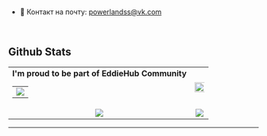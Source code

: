 <!-- ### Hi there 😄   -->

<br/>  


- 📧 Контакт на почту: powerlandss@vk.com
  

<br/>  


<!-- ### Connect with me:

[<img align="left" alt="shruti801 | LinkedIn" width="35px" src="https://github.com/edent/SuperTinyIcons/blob/master/images/svg/linkedin.svg" />](https://www.linkedin.com/in/shruti-gupta-bb96701a8/)
[<img align="left" alt="shruti8301 | Instagram" width="35px" src="https://github.com/edent/SuperTinyIcons/blob/master/images/svg/instagram.svg" />](https://www.instagram.com/shrutiiii_guptaaa/)
[<img align="left" alt="shruti8301| Gmail" width="35px" src="https://github.com/edent/SuperTinyIcons/blob/master/images/svg/gmail.svg" />](mailto:shruti8301@gmail.com)
[<img align="left" alt="shruti8301 | hackerrank" width="35px" src="https://cdn.jsdelivr.net/npm/simple-icons@v3/icons/hackerrank.svg" />](https://www.hackerrank.com/shruti_8301)
[<img align="left" alt="shruti8301 | Medium" width="35px" src="https://github.com/edent/SuperTinyIcons/blob/master/images/svg/medium.svg" />](https://medium.com/@shruti8301)
<br/> -->


<!-- ## Connect with me   -->
<!-- <div align="center">
<a href="" target="_blank">
<img src=https://img.shields.io/badge/dev.to-%2308090A.svg?&style=for-the-badge&logo=dev.to&logoColor=white alt=devto style="margin-bottom: 5px;" />
</a>
<a href="https://www.linkedin.com/in/bryson-m-59250b1b5/" target="_blank">
<img src=https://img.shields.io/badge/linkedin-%231E77B5.svg?&style=for-the-badge&logo=linkedin&logoColor=white alt=linkedin style="margin-bottom: 5px;" />
</a>
<a href="https://codepen.io/Bryson99/pens/public" target="_blank">
<img src=https://img.shields.io/badge/codepen-%23131417.svg?&style=for-the-badge&logo=codepen&logoColor=white alt=codepen style="margin-bottom: 5px;" />
</a>
<a href="https://dribbble.com/Bryson_M" target="_blank">
<img src=https://img.shields.io/badge/dribbble-%23E45285.svg?&style=for-the-badge&logo=dribbble&logoColor=white alt=dribbble style="margin-bottom: 5px;" />
</a>
<a href="https://guide101.medium.com/" target="_blank">
<img src=https://img.shields.io/badge/medium-%23292929.svg?&style=for-the-badge&logo=medium&logoColor=white alt=medium style="margin-bottom: 5px;" />
</a>  
</div>  -->


## Github Stats  
<table align="center" width="100%">
  <tr>
    <td align="center">
      <strong>  I'm proud to be part of EddieHub Community </strong><br>
      <table>
        <tr>
          <td align="center">
            <a href="https://github.com/PowerLandss">
              <img src="https://avatars3.githubusercontent.com/u/66388388?s=150&v=4" />
            </a>
          </td>
        </tr>
      </table>
    </td>
    <td align="center">
      <img width="120%" src="https://github-readme-stats.vercel.app/api?username=PowerLandss&show_icons=true&count_private=true&hide_border=true" />
    </td>
  </tr>
  <tr>
          <td align="center">
            <img src="https://github-readme-stats.vercel.app/api/top-langs/?username=PowerLandss&hide_border=true&layout=compact">
          </td>
    <td align="center">
      <img src="https://github-readme-streak-stats.herokuapp.com?user=PowerLandss&hide_border=true">
    </td>
  </tr>
</table>



<!-- ## Recent Blog Posts  
  

<br/>  

  

<br/>  

  

<br/>  


<br /> -->

----
